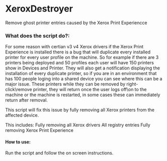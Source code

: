 # XeroxDestroyer
Remove ghost printer entries caused by the Xerox Print Experiencce

### What does the script do?:

For some reason with certian v3 v4 Xerox drivers if the Xerox Print Experience is installed there is a bug that will duplicate every installed printer for every user profile on the machine. So for example if
there are 3 printers being deployed and 50 profiles each user will have 150 printers show in Devices and Printer. They will also get a notification displaying the installation of every duplicate printer,
so if you are in an environment that has 100 people loging into a shared device you can see where this can be a major issue. These printers while they can be removed by right-click\remove printer, they will return once the user logs
off\on to the machine or the machine is restarted, in some cases these can immediately return after removal. 

This script will fix this issue by fully removing all Xerox printers from the affected device. 

This includes:
Fully removing all Xerox drivers
All registry entries
Fully removing Xerox Print Experience

#### How to use:

Run the script and follow the on screen instructions.
